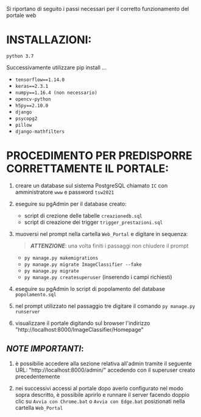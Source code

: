 Si riportano di seguito i passi necessari per il corretto funzionamento del portale web

# INSTALLAZIONI:

`python 3.7`

Successivamente utilizzare pip install ...

* `tensorflow==1.14.0`
* `keras==2.3.1`
* `numpy==1.16.4 (non necessario)`
* `opencv-python`
* `h5py==2.10.0`
* `django`
* `psycopg2`
* `pillow`
* `django-mathfilters`

# PROCEDIMENTO PER PREDISPORRE CORRETTAMENTE IL PORTALE:

1. creare un database sul sistema PostgreSQL chiamato `IC` con amministratore `www` e password `tsw2021`

2. eseguire su pgAdmin per il database creato:

    * script di crezione delle tabelle `creazionedb.sql`
	* script di creazione dei trigger `trigger_prestazioni.sql`

3. muoversi nel prompt nella cartella `Web_Portal` e digitare in sequenza:

	> ***ATTENZIONE***: una volta finiti i passaggi non chiudere il prompt

	* `py manage.py makemigrations`
	* `py manage.py migrate ImageClassifier --fake`
	* `py manage.py migrate`
	* `py manage.py createsuperuser` (inserendo i campi richiesti)

4. eseguire su pgAdmin lo script di popolamento del database `popolamento.sql`

5. nel prompt utilizzato nel passaggio tre digitare il comando `py manage.py runserver`

6. visualizzare il portale digitando sul browser l'indirizzo "http://localhost:8000/ImageClassifier/Homepage"

## *NOTE IMPORTANTI*:

1. è possibilie accedere alla sezione relativa all'admin tramite il seguente URL: "http://localhost:8000/admin/" accedendo con il superuser creato precedentemente

2. nei successivi accessi al portale dopo averlo configurato nel modo sopra descritto, è possibile aprirlo e runnare il server facendo doppio clic su `Avvia con Chrome.bat` o `Avvia con Edge.bat` posizionati nella cartella `Web_Portal`









 